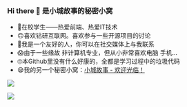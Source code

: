 ### Hi there 👋 是小城故事的秘密小窝

- 🤣在校学生——热爱前端、热爱IT技术
- 🙃喜欢钻研互联网。喜欢参与一些开源项目的讨论
- 🤪我是一个友好的人，你可以在社交媒体上与我联系
- 😱由于一些缘故 非计算机专业，但从小非常喜欢电脑 手机...
- 🙄本Github里没有什么好康的，全都是学习过程中的垃圾代码
- 😪我的另一个秘密小窝：[小城故事 - 欢迎光临！](https://www.webxc.ml/)

![](https://github-readme-stats.vercel.app/api?username=web-xc&show_icons=true&theme=vue)

![](https://github-readme-stats.vercel.app/api/top-langs/?username=web-xc&theme=buefy)

<!--以下是一些帮助您入门的想法：

- 🔭 我目前正在做 ...
- 🌱 我现在正在学习...
- 👯 我希望在以下方面进行合作 ...
- 🤔 我正在寻求帮助 ...
- 📫 如何联系我: ...
-->
